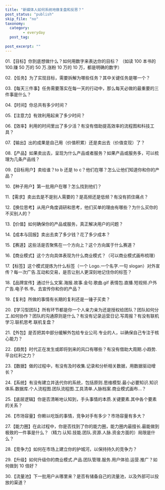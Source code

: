 ```yaml
---
title: "新媒体人如何系统地做复盘和反思？"
post_status: "publish"
skip_file: "no"
taxonomy:
  category: 
        - everyday
  post_tag: 
    
post_excerpt: ""
---
```

01.【目标】你到底想做什么？如何用数字来表达你的目标？ （如读 100 本书的 100.赚 50 万的 50 万.涨粉 10 万的 10 万，都是明确的数字）

02.【任务】为了实现目标，需要拆解为哪些任务？其中关键任务是哪一个？

03.【每天三件事】任务需要落实在每一天的行动中，那么每天必做的最重要的三件事是什么？

04.【时间】你总共有多少时间？

05.【注意力】有效利用起来了多少时间？

06.【效率】利用的时间里出了多少活？有没有借助提高效率的流程图和科技工具？

07.【输出】出的成果是自己用（价值积累）还是卖出去（价值变现）了？

08.【产品】如果卖出去，呈现为什么产品或者服务？如果产品或服务多，可以梳理为几条产品线？

09.【目标用户】卖给谁？to b 还是 to c？他们在哪？怎么让他们知道你和你的产品？

10.【种子用户】第一批用户在哪？怎么找到他们？

11.【需求】卖出去是不是别人需要的？是高频还是低频？有没有抓住痛点？

12.【换位思考】从用户角度调研和思考，他们买单的理由有哪些？为什么买你的不买别人的？

13.【价值】如何确保你的产品或服务，真正解决用户的问题？

14.【成本与回报】卖出去卖了多少钱？花了多少成本？

15.【赛道】这些活是否聚焦在一个方向上？这个方向属于什么赛道？

16.【商业模式】这个方向具体表现为什么商业模式？（可以商业模式画布梳理）

17.【标签】这个模式提炼为什么标签（一个 Logo.一个名字.一句 slogan）对外宣传？每一次广告.互动和交易，是否让别人更深刻地记住你的标签？

18.【品牌宣传】通过什么文案.海报.故事.金句.歌曲.gif 表情包.直播.短视频.户外广告.电子书.书，去宣传你和你的产品？

19.【复利】所做的事情有长期的复利还是一锤子买卖？

20.【学习型团队】所有环节都是你一个人亲力亲为还是授权给团队？团队如何分工.如何协作？团队的沟通原则是什么？有没有记录运营日记.写周报？有没有联机学习.联机思考.联机复盘？

21.【外包】是否把其中部分缓解外包给专业公司.专业的人，以确保自己专注于核心能力？

22.【趋势】时代正在发生或即将到来的风口有哪些？有没有借助大周期.小趋势.平台红利之力？

23.【数据】做的过程中，有没有及时收集.记录和分析相关数据，用数据驱动增长？

24.【系统】有没有建立并迭代你的系统，包括原则.思维模型.最小必要知识.知识体系.数据库.个人流程图.团队流程图.工具清单.人脉档案.商业模式画布…？

25.【底层逻辑】你是否清晰地认知到，手头事情的本质.关键要素.其中各个要素的关系？

26.【市场容量】你赖以吃饭的事情，竞争对手有多少？市场容量有多大？

27.【能力圈】在此过程中，你是否找到了你的能力圈，能力圈内最擅长.最能做到极致的一件事是什么？（精力.认知.技能.团队.资源.人脉.资金方面的）局限是什么？

28.【竞争力】如何在市场上建立你的护城河，以保持持久的竞争力？

29.【升级】如何升级你的商业模式.产品.团队管理.服务.用户体验.运营.推广？如何做到 10 倍好？

30.【流量池】下一批用户从哪里来？是否有储备自己的流量池，以及外部可以投放的渠道？